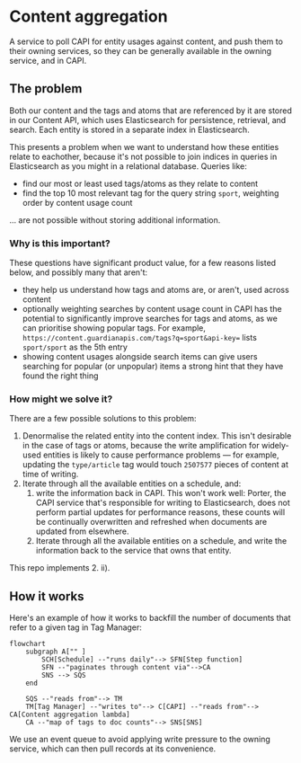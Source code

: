 # Content aggregation

A service to poll CAPI for entity usages against content, and push them to their owning services, so they can be generally available in the owning service, and in CAPI.

## The problem

Both our content and the tags and atoms that are referenced by it are stored in our Content API, which uses Elasticsearch for persistence, retrieval, and search. Each entity is stored in a separate index in Elasticsearch.

This presents a problem when we want to understand how these entities relate to eachother, because it's not possible to join indices in queries in Elasticsearch as you might in a relational database. Queries like:

- find our most or least used tags/atoms as they relate to content
- find the top 10 most relevant tag for the query string `sport`, weighting order by content usage count

... are not possible without storing additional information.

### Why is this important?

These questions have significant product value, for a few reasons listed below, and possibly many that aren't:
 - they help us understand how tags and atoms are, or aren't, used across content
 - optionally weighting searches by content usage count in CAPI has the potential to significantly improve searches for tags and atoms, as we can prioritise showing popular tags. For example, `https://content.guardianapis.com/tags?q=sport&api-key=` lists `sport/sport` as the 5th entry
 - showing content usages alongside search items can give users searching for popular (or unpopular) items a strong hint that they have found the right thing

### How might we solve it?

There are a few possible solutions to this problem:
1. Denormalise the related entity into the content index. This isn't desirable in the case of tags or atoms, because the write amplification for widely-used entities is likely to cause performance problems — for example, updating the `type/article` tag would touch `2507577` pieces of content at time of writing.
2. Iterate through all the available entities on a schedule, and:
   1. write the information back in CAPI. This won't work well: Porter, the CAPI service that's responsible for writing to Elasticsearch, does not perform partial updates for performance reasons, these counts will be continually overwritten and refreshed when documents are updated from elsewhere.
   2. Iterate through all the available entities on a schedule, and write the information back to the service that owns that entity.

This repo implements 2. ii).

## How it works

Here's an example of how it works to backfill the number of documents that refer to a given tag in Tag Manager:

```mermaid
flowchart 
    subgraph A["" ]
        SCH[Schedule] --"runs daily"--> SFN[Step function]
        SFN --"paginates through content via"-->CA
        SNS --> SQS
    end

    SQS --"reads from"--> TM
    TM[Tag Manager] --"writes to"--> C[CAPI] --"reads from"--> CA[Content aggregation lambda] 
    CA --"map of tags to doc counts"--> SNS[SNS]
```

We use an event queue to avoid applying write pressure to the owning service, which can then pull records at its convenience.
